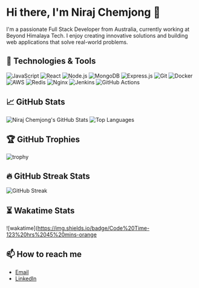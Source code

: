 # Hi there, I'm Niraj Chemjong 👋

I'm a passionate Full Stack Developer from Australia, currently working at Beyond Himalaya Tech. I enjoy creating innovative solutions and building web applications that solve real-world problems.

## 🔧 Technologies & Tools
![JavaScript](https://img.shields.io/badge/-JavaScript-black?style=flat-square&logo=javascript)
![React](https://img.shields.io/badge/-React-black?style=flat-square&logo=react)
![Node.js](https://img.shields.io/badge/-Node.js-black?style=flat-square&logo=node.js)
![MongoDB](https://img.shields.io/badge/-MongoDB-black?style=flat-square&logo=mongodb)
![Express.js](https://img.shields.io/badge/-Express.js-black?style=flat-square&logo=express)
![Git](https://img.shields.io/badge/-Git-black?style=flat-square&logo=git)
![Docker](https://img.shields.io/badge/-Docker-black?style=flat-square&logo=docker)
![AWS](https://img.shields.io/badge/-AWS-black?style=flat-square&logo=amazon-aws)
![Redis](https://img.shields.io/badge/-Redis-black?style=flat-square&logo=redis)
![Nginx](https://img.shields.io/badge/-Nginx-black?style=flat-square&logo=nginx)
![Jenkins](https://img.shields.io/badge/-Jenkins-black?style=flat-square&logo=jenkins)
![GitHub Actions](https://img.shields.io/badge/-GitHub%20Actions-black?style=flat-square&logo=github-actions)

## 📈 GitHub Stats
![Niraj Chemjong's GitHub Stats](https://github-readme-stats.vercel.app/api?username=nirajchemjong&show_icons=true&theme=radical)
![Top Languages](https://github-readme-stats.vercel.app/api/top-langs/?username=nirajchemjong&layout=compact&theme=radical)

## 🏆 GitHub Trophies
![trophy](https://github-profile-trophy.vercel.app/?username=nirajchemjong&theme=radical)

## 🔥 GitHub Streak Stats
![GitHub Streak](https://github-readme-streak-stats.herokuapp.com/?user=nirajchemjong&theme=radical)

## ⏳ Wakatime Stats
![wakatime](https://img.shields.io/badge/Code%20Time-123%20hrs%2045%20mins-orange



## 📫 How to reach me
- [Email](mailto:chemjongniraj7@gmail.com)
- [LinkedIn](https://www.linkedin.com/in/niraj-chemjong/)
